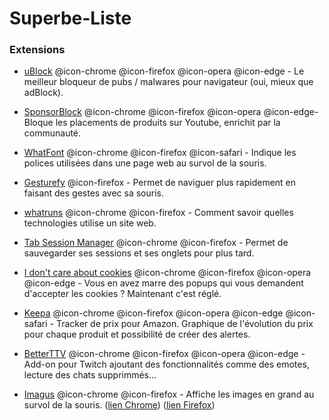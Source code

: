 # Superbe-Liste

### Extensions

* [uBlock](https://github.com/gorhill/uBlock) @icon-chrome @icon-firefox @icon-opera @icon-edge - Le meilleur bloqueur de pubs / malwares pour navigateur (oui, mieux que adBlock).

* [SponsorBlock](https://sponsor.ajay.app/)
@icon-chrome @icon-firefox @icon-opera @icon-edge- Bloque les placements de produits sur Youtube, enrichit par la communauté.

* [WhatFont](http://www.chengyinliu.com/whatfont.html) @icon-chrome @icon-firefox @icon-safari - Indique les polices utilisées dans une page web au survol de la souris.

* [Gesturefy](https://addons.mozilla.org/fr/firefox/addon/gesturefy/) @icon-firefox - Permet de naviguer plus rapidement en faisant des gestes avec sa souris.

* [whatruns](https://www.whatruns.com/) @icon-chrome @icon-firefox - Comment savoir quelles technologies utilise un site web.

* [Tab Session Manager](https://tab-session-manager.sienori.com/) @icon-chrome @icon-firefox - Permet de sauvegarder ses sessions et ses onglets pour plus tard.

* [I don't care about cookies](https://www.i-dont-care-about-cookies.eu/) @icon-chrome @icon-firefox @icon-opera @icon-edge - Vous en avez marre des popups qui vous demandent d'accepter les cookies ? Maintenant c'est réglé.

* [Keepa](https://keepa.com) @icon-chrome @icon-firefox @icon-opera @icon-edge @icon-safari - Tracker de prix pour Amazon. Graphique de l'évolution du prix pour chaque produit et possibilité de créer des alertes.

* [BetterTTV](https://betterttv.com/) @icon-chrome @icon-firefox @icon-opera @icon-edge - Add-on pour Twitch ajoutant des fonctionnalités comme des emotes, lecture des chats supprimmés...

* [Imagus](https://drive.google.com/drive/folders/0Bx8fnUCX4W2IUTNPT0s2eUFDQms) @icon-chrome @icon-firefox - Affiche les images en grand au survol de la souris. ([lien Chrome](https://chrome.google.com/webstore/detail/imagus/immpkjjlgappgfkkfieppnmlhakdmaab?hl=fr)) ([lien Firefox](https://addons.mozilla.org/fr/firefox/addon/imagus/))